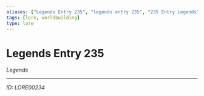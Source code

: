 ```yaml
---
aliases: ["Legends Entry 235", "legends entry 235", "235 Entry Legends"]
tags: [lore, worldbuilding]
type: lore
---
```


# Legends Entry 235

*Legends*

---
*ID: LORE00234*